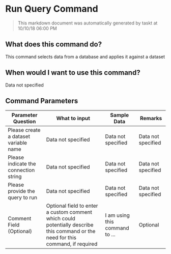 <!--TITLE: Run Query Command -->
<!-- SUBTITLE: a command in the Database Commands group -->
# Run Query Command


> This markdown document was automatically generated by taskt at 10/10/18 06:00 PM


## What does this command do?
This command selects data from a database and applies it against a dataset


## When would I want to use this command?
Data not specified


## Command Parameters
| Parameter Question   	| What to input  	|  Sample Data 	| Remarks  	|
| ---                    | ---               | ---           | ---       |
|Please create a dataset variable name|Data not specified|Data not specified|Data not specified|
|Please indicate the connection string|Data not specified|Data not specified|Data not specified|
|Please provide the query to run|Data not specified|Data not specified|Data not specified|
|Comment Field (Optional)|Optional field to enter a custom comment which could potentially describe this command or the need for this command, if required|I am using this command to ...|Optional|


